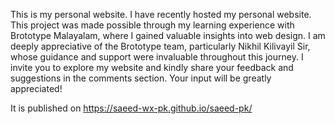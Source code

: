 This is my personal website.
I have recently hosted my personal website. This project was made possible through my learning experience with Brototype Malayalam, where I gained valuable insights into web design. I am deeply appreciative of the Brototype team, particularly Nikhil Kilivayil Sir, whose guidance and support were invaluable throughout this journey. I invite you to explore my website and kindly share your feedback and suggestions in the comments section. Your input will be greatly appreciated!

It is published on https://saeed-wx-pk.github.io/saeed-pk/
